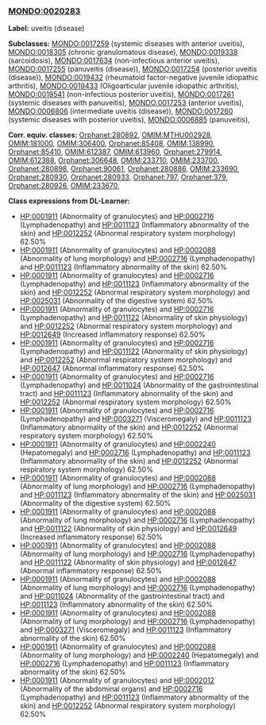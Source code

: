 
### [MONDO:0020283](http://purl.obolibrary.org/obo/MONDO_0020283)
**Label:** uveitis (disease)

**Subclasses:** [MONDO:0017259](http://purl.obolibrary.org/obo/MONDO_0017259) (systemic diseases with anterior uveitis), [MONDO:0018305](http://purl.obolibrary.org/obo/MONDO_0018305) (chronic granulomatous disease), [MONDO:0019338](http://purl.obolibrary.org/obo/MONDO_0019338) (sarcoidosis), [MONDO:0017634](http://purl.obolibrary.org/obo/MONDO_0017634) (non-infectious anterior uveitis), [MONDO:0017255](http://purl.obolibrary.org/obo/MONDO_0017255) (panuveitis (disease)), [MONDO:0017254](http://purl.obolibrary.org/obo/MONDO_0017254) (posterior uveitis (disease)), [MONDO:0019432](http://purl.obolibrary.org/obo/MONDO_0019432) (rheumatoid factor-negative juvenile idiopathic arthritis), [MONDO:0019433](http://purl.obolibrary.org/obo/MONDO_0019433) (Oligoarticular juvenile idiopathic arthritis), [MONDO:0019541](http://purl.obolibrary.org/obo/MONDO_0019541) (non-infectious posterior uveitis), [MONDO:0017261](http://purl.obolibrary.org/obo/MONDO_0017261) (systemic diseases with panuveitis), [MONDO:0017253](http://purl.obolibrary.org/obo/MONDO_0017253) (anterior uveitis), [MONDO:0006806](http://purl.obolibrary.org/obo/MONDO_0006806) (intermediate uveitis (disease)), [MONDO:0017260](http://purl.obolibrary.org/obo/MONDO_0017260) (systemic diseases with posterior uveitis), [MONDO:0006885](http://purl.obolibrary.org/obo/MONDO_0006885) (panuveitis), 

**Corr. equiv. classes:** [Orphanet:280892](http://www.orpha.net/ORDO/Orphanet_280892), [OMIM:MTHU002928](http://purl.obolibrary.org/obo/OMIM_MTHU002928), [OMIM:181000](http://purl.obolibrary.org/obo/OMIM_181000), [OMIM:306400](http://purl.obolibrary.org/obo/OMIM_306400), [Orphanet:85408](http://www.orpha.net/ORDO/Orphanet_85408), [OMIM:138990](http://purl.obolibrary.org/obo/OMIM_138990), [Orphanet:85410](http://www.orpha.net/ORDO/Orphanet_85410), [OMIM:612387](http://purl.obolibrary.org/obo/OMIM_612387), [OMIM:613960](http://purl.obolibrary.org/obo/OMIM_613960), [Orphanet:279914](http://www.orpha.net/ORDO/Orphanet_279914), [OMIM:612388](http://purl.obolibrary.org/obo/OMIM_612388), [Orphanet:306648](http://www.orpha.net/ORDO/Orphanet_306648), [OMIM:233710](http://purl.obolibrary.org/obo/OMIM_233710), [OMIM:233700](http://purl.obolibrary.org/obo/OMIM_233700), [Orphanet:280898](http://www.orpha.net/ORDO/Orphanet_280898), [Orphanet:90061](http://www.orpha.net/ORDO/Orphanet_90061), [Orphanet:280886](http://www.orpha.net/ORDO/Orphanet_280886), [OMIM:233690](http://purl.obolibrary.org/obo/OMIM_233690), [Orphanet:280930](http://www.orpha.net/ORDO/Orphanet_280930), [Orphanet:280933](http://www.orpha.net/ORDO/Orphanet_280933), [Orphanet:797](http://www.orpha.net/ORDO/Orphanet_797), [Orphanet:379](http://www.orpha.net/ORDO/Orphanet_379), [Orphanet:280926](http://www.orpha.net/ORDO/Orphanet_280926), [OMIM:233670](http://purl.obolibrary.org/obo/OMIM_233670), 

**Class expressions from DL-Learner:**

- [HP:0001911](http://purl.obolibrary.org/obo/HP_0001911) (Abnormality of granulocytes) and [HP:0002716](http://purl.obolibrary.org/obo/HP_0002716) (Lymphadenopathy) and [HP:0011123](http://purl.obolibrary.org/obo/HP_0011123) (Inflammatory abnormality of the skin) and [HP:0012252](http://purl.obolibrary.org/obo/HP_0012252) (Abnormal respiratory system morphology) 62.50%
- [HP:0001911](http://purl.obolibrary.org/obo/HP_0001911) (Abnormality of granulocytes) and [HP:0002088](http://purl.obolibrary.org/obo/HP_0002088) (Abnormality of lung morphology) and [HP:0002716](http://purl.obolibrary.org/obo/HP_0002716) (Lymphadenopathy) and [HP:0011123](http://purl.obolibrary.org/obo/HP_0011123) (Inflammatory abnormality of the skin) 62.50%
- [HP:0001911](http://purl.obolibrary.org/obo/HP_0001911) (Abnormality of granulocytes) and [HP:0002716](http://purl.obolibrary.org/obo/HP_0002716) (Lymphadenopathy) and [HP:0011123](http://purl.obolibrary.org/obo/HP_0011123) (Inflammatory abnormality of the skin) and [HP:0012252](http://purl.obolibrary.org/obo/HP_0012252) (Abnormal respiratory system morphology) and [HP:0025031](http://purl.obolibrary.org/obo/HP_0025031) (Abnormality of the digestive system) 62.50%
- [HP:0001911](http://purl.obolibrary.org/obo/HP_0001911) (Abnormality of granulocytes) and [HP:0002716](http://purl.obolibrary.org/obo/HP_0002716) (Lymphadenopathy) and [HP:0011122](http://purl.obolibrary.org/obo/HP_0011122) (Abnormality of skin physiology) and [HP:0012252](http://purl.obolibrary.org/obo/HP_0012252) (Abnormal respiratory system morphology) and [HP:0012649](http://purl.obolibrary.org/obo/HP_0012649) (Increased inflammatory response) 62.50%
- [HP:0001911](http://purl.obolibrary.org/obo/HP_0001911) (Abnormality of granulocytes) and [HP:0002716](http://purl.obolibrary.org/obo/HP_0002716) (Lymphadenopathy) and [HP:0011122](http://purl.obolibrary.org/obo/HP_0011122) (Abnormality of skin physiology) and [HP:0012252](http://purl.obolibrary.org/obo/HP_0012252) (Abnormal respiratory system morphology) and [HP:0012647](http://purl.obolibrary.org/obo/HP_0012647) (Abnormal inflammatory response) 62.50%
- [HP:0001911](http://purl.obolibrary.org/obo/HP_0001911) (Abnormality of granulocytes) and [HP:0002716](http://purl.obolibrary.org/obo/HP_0002716) (Lymphadenopathy) and [HP:0011024](http://purl.obolibrary.org/obo/HP_0011024) (Abnormality of the gastrointestinal tract) and [HP:0011123](http://purl.obolibrary.org/obo/HP_0011123) (Inflammatory abnormality of the skin) and [HP:0012252](http://purl.obolibrary.org/obo/HP_0012252) (Abnormal respiratory system morphology) 62.50%
- [HP:0001911](http://purl.obolibrary.org/obo/HP_0001911) (Abnormality of granulocytes) and [HP:0002716](http://purl.obolibrary.org/obo/HP_0002716) (Lymphadenopathy) and [HP:0003271](http://purl.obolibrary.org/obo/HP_0003271) (Visceromegaly) and [HP:0011123](http://purl.obolibrary.org/obo/HP_0011123) (Inflammatory abnormality of the skin) and [HP:0012252](http://purl.obolibrary.org/obo/HP_0012252) (Abnormal respiratory system morphology) 62.50%
- [HP:0001911](http://purl.obolibrary.org/obo/HP_0001911) (Abnormality of granulocytes) and [HP:0002240](http://purl.obolibrary.org/obo/HP_0002240) (Hepatomegaly) and [HP:0002716](http://purl.obolibrary.org/obo/HP_0002716) (Lymphadenopathy) and [HP:0011123](http://purl.obolibrary.org/obo/HP_0011123) (Inflammatory abnormality of the skin) and [HP:0012252](http://purl.obolibrary.org/obo/HP_0012252) (Abnormal respiratory system morphology) 62.50%
- [HP:0001911](http://purl.obolibrary.org/obo/HP_0001911) (Abnormality of granulocytes) and [HP:0002088](http://purl.obolibrary.org/obo/HP_0002088) (Abnormality of lung morphology) and [HP:0002716](http://purl.obolibrary.org/obo/HP_0002716) (Lymphadenopathy) and [HP:0011123](http://purl.obolibrary.org/obo/HP_0011123) (Inflammatory abnormality of the skin) and [HP:0025031](http://purl.obolibrary.org/obo/HP_0025031) (Abnormality of the digestive system) 62.50%
- [HP:0001911](http://purl.obolibrary.org/obo/HP_0001911) (Abnormality of granulocytes) and [HP:0002088](http://purl.obolibrary.org/obo/HP_0002088) (Abnormality of lung morphology) and [HP:0002716](http://purl.obolibrary.org/obo/HP_0002716) (Lymphadenopathy) and [HP:0011122](http://purl.obolibrary.org/obo/HP_0011122) (Abnormality of skin physiology) and [HP:0012649](http://purl.obolibrary.org/obo/HP_0012649) (Increased inflammatory response) 62.50%
- [HP:0001911](http://purl.obolibrary.org/obo/HP_0001911) (Abnormality of granulocytes) and [HP:0002088](http://purl.obolibrary.org/obo/HP_0002088) (Abnormality of lung morphology) and [HP:0002716](http://purl.obolibrary.org/obo/HP_0002716) (Lymphadenopathy) and [HP:0011122](http://purl.obolibrary.org/obo/HP_0011122) (Abnormality of skin physiology) and [HP:0012647](http://purl.obolibrary.org/obo/HP_0012647) (Abnormal inflammatory response) 62.50%
- [HP:0001911](http://purl.obolibrary.org/obo/HP_0001911) (Abnormality of granulocytes) and [HP:0002088](http://purl.obolibrary.org/obo/HP_0002088) (Abnormality of lung morphology) and [HP:0002716](http://purl.obolibrary.org/obo/HP_0002716) (Lymphadenopathy) and [HP:0011024](http://purl.obolibrary.org/obo/HP_0011024) (Abnormality of the gastrointestinal tract) and [HP:0011123](http://purl.obolibrary.org/obo/HP_0011123) (Inflammatory abnormality of the skin) 62.50%
- [HP:0001911](http://purl.obolibrary.org/obo/HP_0001911) (Abnormality of granulocytes) and [HP:0002088](http://purl.obolibrary.org/obo/HP_0002088) (Abnormality of lung morphology) and [HP:0002716](http://purl.obolibrary.org/obo/HP_0002716) (Lymphadenopathy) and [HP:0003271](http://purl.obolibrary.org/obo/HP_0003271) (Visceromegaly) and [HP:0011123](http://purl.obolibrary.org/obo/HP_0011123) (Inflammatory abnormality of the skin) 62.50%
- [HP:0001911](http://purl.obolibrary.org/obo/HP_0001911) (Abnormality of granulocytes) and [HP:0002088](http://purl.obolibrary.org/obo/HP_0002088) (Abnormality of lung morphology) and [HP:0002240](http://purl.obolibrary.org/obo/HP_0002240) (Hepatomegaly) and [HP:0002716](http://purl.obolibrary.org/obo/HP_0002716) (Lymphadenopathy) and [HP:0011123](http://purl.obolibrary.org/obo/HP_0011123) (Inflammatory abnormality of the skin) 62.50%
- [HP:0001911](http://purl.obolibrary.org/obo/HP_0001911) (Abnormality of granulocytes) and [HP:0002012](http://purl.obolibrary.org/obo/HP_0002012) (Abnormality of the abdominal organs) and [HP:0002716](http://purl.obolibrary.org/obo/HP_0002716) (Lymphadenopathy) and [HP:0011123](http://purl.obolibrary.org/obo/HP_0011123) (Inflammatory abnormality of the skin) and [HP:0012252](http://purl.obolibrary.org/obo/HP_0012252) (Abnormal respiratory system morphology) 62.50%


